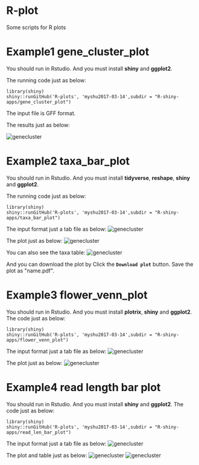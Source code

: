 # R-plot

Some scripts for R plots

# Example1 gene_cluster_plot
You should run in Rstudio. And you must install **shiny** and **ggplot2**. 

The running code just as below:

```{r}
library(shiny)
shiny::runGitHub('R-plots', 'myshu2017-03-14',subdir = "R-shiny-apps/gene_cluster_plot")
```

The input file is GFF format.

The results just as below:

![genecluster](/Images/gene_cluster_shot.png)

# Example2 taxa_bar_plot
You should run in Rstudio. And you must install **tidyverse**, **reshape**, **shiny** and **ggplot2**.

The running code just as below:

```{r}
library(shiny)
shiny::runGitHub('R-plots', 'myshu2017-03-14',subdir = "R-shiny-apps/taxa_bar_plot")
```
The input format just a tab file as below:
![genecluster](/Images/taxa_tab_file.png)

The plot just as below:
![genecluster](/Images/bar_plot_shot.png)

You can also see the taxa table:
![genecluster](/Images/bar_plot_shot2.png)

And you can download the plot by Click the **`Download plot`** button. Save the plot as "name.pdf".

# Example3 flower_venn_plot
You should run in Rstudio. And you must install **plotrix**, **shiny** and **ggplot2**.
The code just as below:

```{r}
library(shiny)
shiny::runGitHub('R-plots', 'myshu2017-03-14',subdir = "R-shiny-apps/flower_venn_plot")
```
The input format just a tab file as below:
![genecluster](/Images/taxa_tab_file.png)

The plot just as below:
![genecluster](/Images/flower_venn_plot_shot.png)

# Example4 read length bar plot
You should run in Rstudio. And you must install **shiny** and **ggplot2**.
The code just as below:

```{r}
library(shiny)
shiny::runGitHub('R-plots', 'myshu2017-03-14',subdir = "R-shiny-apps/read_len_bar_plot")
```
The input format just a tab file as below:
![genecluster](/Images/read_len_table.png)

The plot and table just as below:
![genecluster](/Images/read_len_bar_plot1.png)
![genecluster](/Images/read_len_bar_plot2.png)


